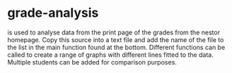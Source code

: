 # grade-analysis
is used to analyse data from the print page of the grades from the nestor homepage. Copy this source into a text file
and add the name of the file to the list in the main function found at the bottom. Different functions can be called to create
a range of graphs with different lines fitted to the data. Multiple students can be added for comparison purposes. 
